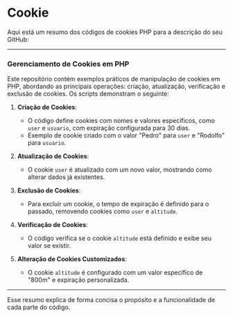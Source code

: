 # Cookie
Aqui está um resumo dos códigos de cookies PHP para a descrição do seu GitHub:

---

### Gerenciamento de Cookies em PHP

Este repositório contém exemplos práticos de manipulação de cookies em PHP, abordando as principais operações: criação, atualização, verificação e exclusão de cookies. Os scripts demonstram o seguinte:

1. **Criação de Cookies**:
   - O código define cookies com nomes e valores específicos, como `user` e `usuario`, com expiração configurada para 30 dias.
   - Exemplo de cookie criado com o valor "Pedro" para `user` e "Rodolfo" para `usuario`.

2. **Atualização de Cookies**:
   - O cookie `user` é atualizado com um novo valor, mostrando como alterar dados já existentes.

3. **Exclusão de Cookies**:
   - Para excluir um cookie, o tempo de expiração é definido para o passado, removendo cookies como `user` e `altitude`.

4. **Verificação de Cookies**:
   - O código verifica se o cookie `altitude` está definido e exibe seu valor se existir.

5. **Alteração de Cookies Customizados**:
   - O cookie `altitude` é configurado com um valor específico de "800m" e expiração personalizada.

---

Esse resumo explica de forma concisa o propósito e a funcionalidade de cada parte do código.
